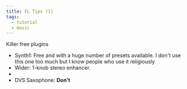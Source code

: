 ```yaml
---
title: FL Tips (1)
tags:
  - tutorial
  - music
---
```

Killer free plugins
- Synth1: Free and with a huge number of presets available. I don't use this one too much but I know people who use it religiously
- Wider: 1-knob stereo enhancer. 
- 
- DVS Saxophone: **Don't**